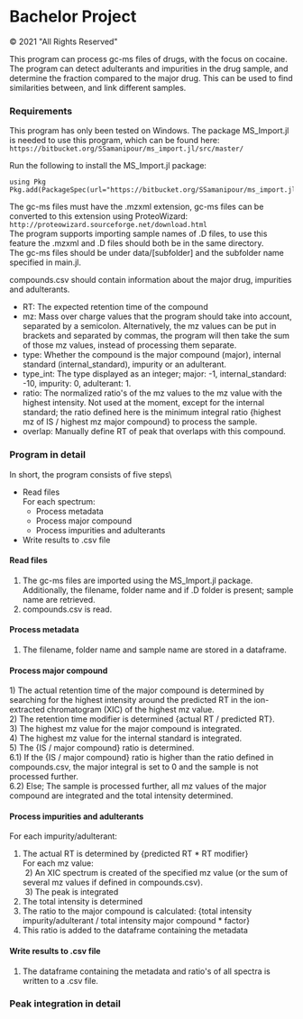 # Bachelor Project

© 2021 "All Rights Reserved"

This program can process gc-ms files of drugs, with the focus on cocaine. The program can detect adulterants and impurities in the drug sample, and determine the fraction compared to the major drug. This can be used to find similarities between, and link different samples.


### Requirements

This program has only been tested on Windows.
The package MS_Import.jl is needed to use this program, which can be found here: `https://bitbucket.org/SSamanipour/ms_import.jl/src/master/`

Run the following to install the MS_Import.jl package:
```
using Pkg
Pkg.add(PackageSpec(url="https://bitbucket.org/SSamanipour/ms_import.jl/src/master/"))
```

The gc-ms files must have the .mzxml extension, gc-ms files can be converted to this extension using ProteoWizard: `http://proteowizard.sourceforge.net/download.html`\
The program supports importing sample names of .D files, to use this feature the .mzxml and .D files should both be in the same directory.\
The gc-ms files should be under data/[subfolder] and the subfolder name specified in main.jl.

compounds.csv should contain information about the major drug, impurities and adulterants.
- RT: The expected retention time of the compound
- mz: Mass over charge values that the program should take into account, separated by a semicolon. Alternatively, the mz values can be put in brackets and separated by commas, the program will then take the sum of those mz values, instead of processing them separate.
- type: Whether the compound is the major compound (major), internal standard (internal_standard), impurity or an adulterant.
- type_int: The type displayed as an integer; major: -1, internal_standard: -10, impurity: 0, adulterant: 1.
- ratio: The normalized ratio's of the mz values to the mz value with the highest intensity. Not used at the moment, except for the internal standard; the ratio defined here is the minimum integral ratio {highest mz of IS / highest mz major compound} to process the sample.
- overlap: Manually define RT of peak that overlaps with this compound.


### Program in detail

In short, the program consists of five steps\
- Read files\
  For each spectrum:
    - Process metadata
    - Process major compound 
    - Process impurities and adulterants
- Write results to .csv file


#### Read files
1) The gc-ms files are imported using the MS_Import.jl package. Additionally, the filename, folder name and if .D folder is present; sample name are retrieved.
2) compounds.csv is read.

#### Process metadata
1) The filename, folder name and sample name are stored in a dataframe.

#### Process major compound
1\) The actual retention time of the major compound is determined by searching for the highest intensity around the predicted RT in the ion-extracted chromatogram (XIC) of the highest mz value.\
2) The retention time modifier is determined {actual RT / predicted RT}.\
3) The highest mz value for the major compound is integrated.\
4) The highest mz value for the internal standard is integrated.\
5) The {IS / major compound} ratio is determined.\
6.1) If the {IS / major compound} ratio is higher than the ratio defined in compounds.csv, the major integral is set to 0 and the sample is not processed further.\
6.2) Else; The sample is processed further, all mz values of the major compound are integrated and the total intensity determined.

#### Process impurities and adulterants
For each impurity/adulterant:
  1) The actual RT is determined by {predicted RT * RT modifier}\
  For each mz value:\
 &nbsp;2) An XIC spectrum is created of the specified mz value (or the sum of several mz values if defined in compounds.csv).\
 &nbsp;3) The peak is integrated
  4) The total intensity is determined
  5) The ratio to the major compound is calculated: {total intensity impurity/adulterant / total intensity major compound * factor}
  6) This ratio is added to the dataframe containing the metadata


#### Write results to .csv file
1) The dataframe containing the metadata and ratio's of all spectra is written to a .csv file.


### Peak integration in detail



